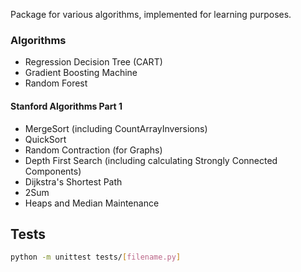 Package for various algorithms, implemented for learning purposes.

### Algorithms
- Regression Decision Tree (CART)
- Gradient Boosting Machine
- Random Forest

#### Stanford Algorithms Part 1
- MergeSort (including CountArrayInversions)
- QuickSort
- Random Contraction (for Graphs)
- Depth First Search (including calculating Strongly Connected Components)
- Dijkstra's Shortest Path
- 2Sum
- Heaps and Median Maintenance

## Tests
```bash
python -m unittest tests/[filename.py]
```
